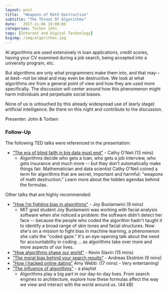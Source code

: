 ```yaml
---
layout: post
title:  "Weapons of Math Destruction"
subtitle: "The Threat Of Algorithms"
date:   2017-11-06 19:00:00
categories: Torben John
tags: [Internet and Digital Technology]
bigimg: /img/algorithms.jpg
---
```


AI algorithms are used extensively in loan applications, credit scores, having your CV examined during a job search, being accepted into a university program, etc.

But algorithms are only what programmers make them into, and that may--at best--not be ideal and may even be destructive. We look at what algorithms _are_ from a general point of view and how they are used more specifically. The discussion will center around how this phenomenon might harm individuals and perpetuate social biases.

None of us is untouched by this already widespread use of (early stage) artificial intelligence. Be there on this night and contribute to the discussion.

Presenter: John & Torben

### Follow-Up

The following TED talks were referenced in the presentation:

*  [“The era of blind faith in big data must end”](https://www.ted.com/talks/cathy_o_neil_the_era_of_blind_faith_in_big_data_must_end) - Cathy O'Neil (13 mins)
	* Algorithms decide who gets a loan, who gets a job interview, who gets insurance and much more -- but they don't automatically make things fair. Mathematician and data scientist Cathy O'Neil coined a term for algorithms that are secret, important and harmful: "weapons of math destruction." Learn more about the hidden agendas behind the formulas.

Other talks that are highly recommended:

* ["How I’m fighting bias in algorithms"](https://www.ted.com/talks/joy_buolamwini_how_i_m_fighting_bias_in_algorithms) - Joy Buolamwini (9 mins) 
	* MIT grad student Joy Buolamwini was working with facial analysis software when she noticed a problem: the software didn't detect her face -- because the people who coded the algorithm hadn't taught it to identify a broad range of skin tones and facial structures. Now she's on a mission to fight bias in machine learning, a phenomenon she calls the "coded gaze." It's an eye-opening talk about the need for accountability in coding ... as algorithms take over more and more aspects of our lives.
* ["How algorithms shape our world"](https://www.ted.com/talks/kevin_slavin_how_algorithms_shape_our_world) - Kevin Slavin (15 mins)
* [“The moral bias behind your search results”](https://www.ted.com/talks/andreas_ekstrom_the_moral_bias_behind_your_search_results) - Andreas Ekström (9 mins)
* [“How I hacked online dating"](https://www.ted.com/talks/amy_webb_how_i_hacked_online_dating) Amy Webb: (17 mins) - Very entertaining!
* [“The influence of algorithms”](https://www.ted.com/playlists/323/the_influence_of_algorithms) - a playlist
	* Algorithms play a big part in our day-to-day lives. From search engines to architecture, explore how these formulas affect the way we view and interact with the world around us. (44 kB)
